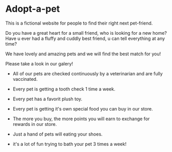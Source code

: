 # Adopt-a-pet

This is a fictional website for people to find their right next pet-friend.

Do you have a great heart for a small friend, who is looking for a new home? 
Have u ever had a fluffy and cuddly best friend, u can tell everything at any time? 

We have lovely and amazing pets and we will find the best match for you!

Please take a look in our galery!

- All of our pets are checked continuously by a veterinarian and are fully vaccinated. 
- Every pet is getting a tooth check 1 time a week.
- Every pet has a favorit plush toy.
- Every pet is getting it's own special food you can buy in our store.
- The more you buy, the more points you will earn to exchange for rewards in our store.
- Just a hand of pets will eating your shoes.

- it's a lot of fun trying to bath your pet 3 times a week! 


